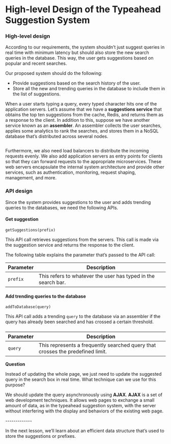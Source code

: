 # High-level Design of the Typeahead Suggestion System

### High-level design <a href="#high-level-design-0" id="high-level-design-0"></a>

According to our requirements, the system shouldn’t just suggest queries in real time with minimum latency but should also store the new search queries in the database. This way, the user gets suggestions based on popular and recent searches.

Our proposed system should do the following:

* Provide suggestions based on the search history of the user.
* Store all the new and trending queries in the database to include them in the list of suggestions.

When a user starts typing a query, every typed character hits one of the application servers. Let’s assume that we have a **suggestions service** that obtains the top ten suggestions from the cache, Redis, and returns them as a response to the client. In addition to this, suppose we have another service known as an **assembler**. An assembler collects the user searches, applies some analytics to rank the searches, and stores them in a NoSQL database that’s distributed across several nodes.

<figure><img src="https://kuweiguge.github.io/Grokking-Modern-System-Design-Interview-Gitbook/assets/Screenshot 2023-09-06 at 2.17.01 AM.png" alt=""><figcaption></figcaption></figure>

Furthermore, we also need load balancers to distribute the incoming requests evenly. We also add application servers as entry points for clients so that they can forward requests to the appropriate microservices. These web servers encapsulate the internal system architecture and provide other services, such as authentication, monitoring, request shaping, management, and more.

### API design <a href="#api-design-0" id="api-design-0"></a>

Since the system provides suggestions to the user and adds trending queries to the databases, we need the following APIs.

#### Get suggestion <a href="#get-suggestion-1" id="get-suggestion-1"></a>

```
getSuggestions(prefix)
```

This API call retrieves suggestions from the servers. This call is made via the suggestion service and returns the response to the client.

The following table explains the parameter that’s passed to the API call:

| **Parameter** | **Description**                                               |
| ------------- | ------------------------------------------------------------- |
| `prefix`      | This refers to whatever the user has typed in the search bar. |

#### Add trending queries to the database <a href="#add-trending-queries-to-the-database-0" id="add-trending-queries-to-the-database-0"></a>

```
addToDatabase(query)
```

This API call adds a trending `query` to the database via an assembler if the query has already been searched and has crossed a certain threshold.

###

| **Parameter** | **Description**                                                                |
| ------------- | ------------------------------------------------------------------------------ |
| `query`       | This represents a frequently searched query that crosses the predefined limit. |

**Question**

Instead of updating the whole page, we just need to update the suggested query in the search box in real time. What technique can we use for this purpose?

We should update the query asynchronously using **AJAX**. **AJAX** is a set of web development techniques. It allows web pages to exchange a small amount of data, as in the typeahead suggestion system, with the server without interfering with the display and behaviors of the existing web page.

\-------------

In the next lesson, we’ll learn about an efficient data structure that’s used to store the suggestions or prefixes.
